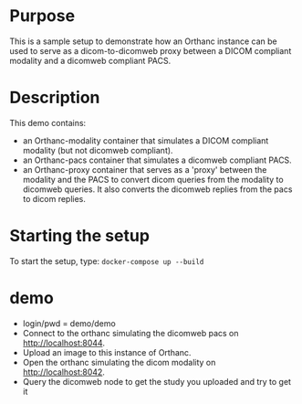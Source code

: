# Purpose

This is a sample setup to demonstrate how an Orthanc instance can be used to serve as a dicom-to-dicomweb proxy
between a DICOM compliant modality and a dicomweb compliant PACS.

# Description

This demo contains:

- an Orthanc-modality container that simulates a DICOM compliant modality (but not dicomweb compliant).
- an Orthanc-pacs container that simulates a dicomweb compliant PACS.
- an Orthanc-proxy container that serves as a 'proxy' between the modality and the PACS to convert dicom queries from
the modality to dicomweb queries. It also converts the dicomweb replies from the pacs to dicom replies.


# Starting the setup

To start the setup, type: `docker-compose up --build`

# demo

- login/pwd = demo/demo
- Connect to the orthanc simulating the dicomweb pacs on [http://localhost:8044](http://localhost:8044).
- Upload an image to this instance of Orthanc.
- Open the orthanc simulating the dicom modality on [http://localhost:8042](http://localhost:8042).
- Query the dicomweb node to get the study you uploaded and try to get it 